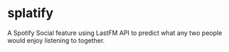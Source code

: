 # splatify
A Spotify Social feature using LastFM API to predict what any two people would enjoy listening to together.

